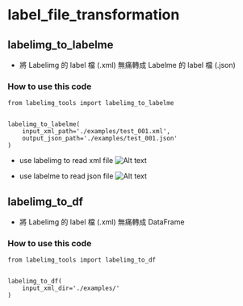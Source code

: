 # label_file_transformation

## labelimg_to_labelme

- 將 Labelimg 的 label 檔 (.xml) 無痛轉成 Labelme 的 label 檔 (.json)

### How to use this code
```
from labelimg_tools import labelimg_to_labelme


labelimg_to_labelme(
    input_xml_path='./examples/test_001.xml',
    output_json_path='./examples/test_001.json'
)
```

- use labelimg to read xml file
![Alt text](https://i.imgur.com/ip8yLby.png "Optional title")

- use labelme to read json file
![Alt text](https://i.imgur.com/Gou9OkJ.png "Optional title")

## labelimg_to_df

- 將 Labelimg 的 label 檔 (.xml) 無痛轉成 DataFrame

### How to use this code
```
from labelimg_tools import labelimg_to_df


labelimg_to_df(
    input_xml_dir='./examples/'
)
```

